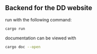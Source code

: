 ## Backend for the DD website
run with the following command:
```sh
cargo run
```


documentation can be viewed with
```sh
cargo doc --open
```
